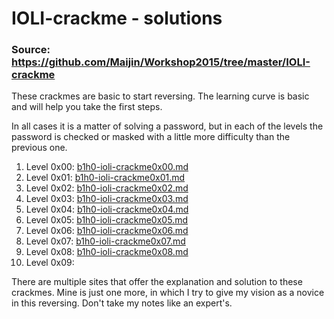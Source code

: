 # IOLI-crackme - solutions

### Source: [https://github.com/Maijin/Workshop2015/tree/master/IOLI-crackme ](https://github.com/Maijin/Workshop2015/tree/master/IOLI-crackme)
 

These crackmes are basic to start reversing. The learning curve is basic and will help you take the first steps.

In all cases it is a matter of solving a password, but in each of the levels the password is checked or masked with a little more difficulty than the previous one.

1.  Level 0x00: [b1h0-ioli-crackme0x00.md](b1h0-ioli-crackme0x00.md)
2.  Level 0x01: [b1h0-ioli-crackme0x01.md](b1h0-ioli-crackme0x01.md)
3.  Level 0x02: [b1h0-ioli-crackme0x02.md](b1h0-ioli-crackme0x02.md)
4.  Level 0x03: [b1h0-ioli-crackme0x03.md](b1h0-ioli-crackme0x03.md)
5.  Level 0x04: [b1h0-ioli-crackme0x04.md](b1h0-ioli-crackme0x04.md)
6.  Level 0x05: [b1h0-ioli-crackme0x05.md](b1h0-ioli-crackme0x05.md)
7.  Level 0x06: [b1h0-ioli-crackme0x06.md](b1h0-ioli-crackme0x06.md)
8.  Level 0x07: [b1h0-ioli-crackme0x07.md](b1h0-ioli-crackme0x07.md)
9.  Level 0x08: [b1h0-ioli-crackme0x08.md](b1h0-ioli-crackme0x08.md)
10. Level 0x09:
	

There are multiple sites that offer the explanation and solution to these crackmes. Mine is just one more, in which I try to give my vision as a novice in this reversing. Don't take my notes like an expert's.